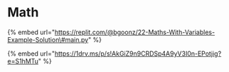 # Math



{% embed url="https://replit.com/@bgoonz/22-Maths-With-Variables-Example-Solution\#main.py" %}

{% embed url="https://1drv.ms/p/s!AkGiZ9n9CRDSp4A9yV3I0n-EPotjig?e=S1hMTu" %}



